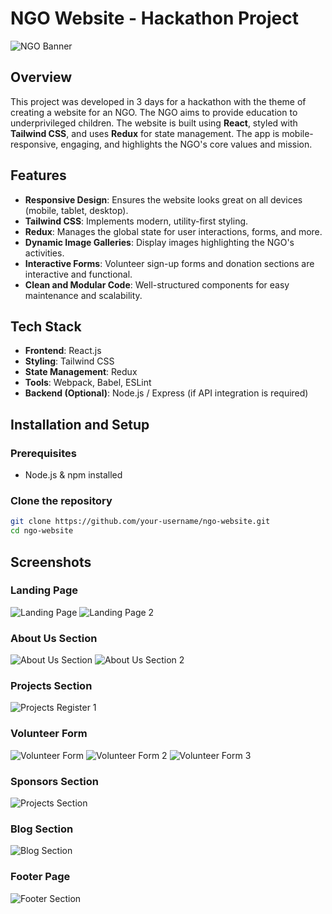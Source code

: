 # NGO Website - Hackathon Project

![NGO Banner](./path-to-your-image/banner.png)

## Overview
This project was developed in 3 days for a hackathon with the theme of creating a website for an NGO. The NGO aims to provide education to underprivileged children. The website is built using **React**, styled with **Tailwind CSS**, and uses **Redux** for state management. The app is mobile-responsive, engaging, and highlights the NGO's core values and mission.

## Features
- **Responsive Design**: Ensures the website looks great on all devices (mobile, tablet, desktop).
- **Tailwind CSS**: Implements modern, utility-first styling.
- **Redux**: Manages the global state for user interactions, forms, and more.
- **Dynamic Image Galleries**: Display images highlighting the NGO's activities.
- **Interactive Forms**: Volunteer sign-up forms and donation sections are interactive and functional.
- **Clean and Modular Code**: Well-structured components for easy maintenance and scalability.

## Tech Stack
- **Frontend**: React.js
- **Styling**: Tailwind CSS
- **State Management**: Redux
- **Tools**: Webpack, Babel, ESLint
- **Backend (Optional)**: Node.js / Express (if API integration is required)

## Installation and Setup

### Prerequisites
- Node.js & npm installed

### Clone the repository

```bash
git clone https://github.com/your-username/ngo-website.git
cd ngo-website
```


## Screenshots

### Landing Page
![Landing Page](https://github.com/Surya-V-28/LearnLifts/blob/main/readme-image/homepage.png)
![Landing Page 2 ](https://github.com/Surya-V-28/LearnLifts/blob/main/readme-image/home2.png)

### About Us Section
![About Us Section](https://github.com/Surya-V-28/LearnLifts/blob/main/readme-image/landing.png)
![About Us Section 2 ](https://github.com/Surya-V-28/LearnLifts/blob/main/readme-image/landing-2.png)

### Projects Section
![Projects Register 1 ](https://github.com/Surya-V-28/LearnLifts/blob/main/readme-image/events.png)

### Volunteer Form
![Volunteer Form](https://github.com/Surya-V-28/LearnLifts/blob/main/readme-image/contributepage.png)
![Volunteer Form 2 ](https://github.com/Surya-V-28/LearnLifts/blob/main/readme-image/formRegister.png)
![Volunteer Form 3 ](https://github.com/Surya-V-28/LearnLifts/blob/main/readme-image/payments.png)

### Sponsors Section
![Projects Section](https://github.com/Surya-V-28/LearnLifts/blob/main/readme-image/sponsors.png)

### Blog Section
![Blog Section](https://github.com/Surya-V-28/LearnLifts/blob/main/readme-image/Blogs.png)

### Footer Page 
![Footer Section](https://github.com/Surya-V-28/LearnLifts/blob/main/readme-image/footer.png)


